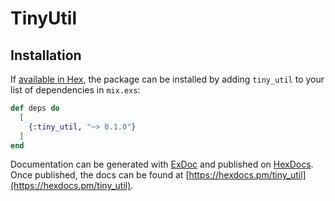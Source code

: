 # TinyUtil

## Installation

If [available in Hex](https://hex.pm/docs/publish), the package can be installed
by adding `tiny_util` to your list of dependencies in `mix.exs`:

```elixir
def deps do
  [
    {:tiny_util, "~> 0.1.0"}
  ]
end
```

Documentation can be generated with [ExDoc](https://github.com/elixir-lang/ex_doc)
and published on [HexDocs](https://hexdocs.pm). Once published, the docs can
be found at [https://hexdocs.pm/tiny_util](https://hexdocs.pm/tiny_util).

